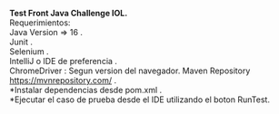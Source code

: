**Test Front Java Challenge IOL.**  
Requerimientos:  
Java Version => 16 .  
Junit .  
Selenium .  
IntelliJ o IDE de preferencia .  
ChromeDriver : Segun version del navegador.
Maven Repository https://mvnrepository.com/ .  
*Instalar dependencias desde pom.xml  .   
*Ejecutar el caso de prueba desde el IDE utilizando el boton RunTest.
